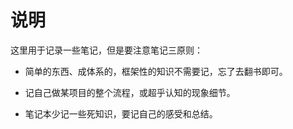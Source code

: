 
# 说明

这里用于记录一些笔记，但是要注意笔记三原则：

- 简单的东西、成体系的，框架性的知识不需要记，忘了去翻书即可。

- 记自己做某项目的整个流程，或超乎认知的现象细节。

- 笔记本少记一些死知识，要记自己的感受和总结。
